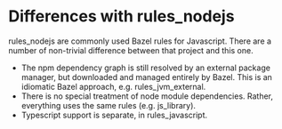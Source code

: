 # Differences with rules_nodejs

<!-- DOCTOC SKIP -->

rules_nodejs are commonly used Bazel rules for Javascript. There are a number of
non-trivial difference between that project and this one.

- The npm dependency graph is still resolved by an external package manager, but
  downloaded and managed entirely by Bazel. This is an idiomatic Bazel approach,
  e.g. rules_jvm_external.
- There is no special treatment of node module dependencies. Rather, everything
  uses the same rules (e.g. js_library).
- Typescript support is separate, in rules_javascript.
